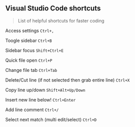 ## Visual Studio Code shortcuts

> List of helpful shortcuts for faster coding

Access settings
`Ctrl+,`

Toogle sidebar
`Ctrl+B`

Sidebar focus
`Shift+Ctrl+E`

Quick file open
`Ctrl+P`

Change file tab
`Ctrl+Tab`

Delete/Cut line (if not selected then grab entire line)
`Ctrl+X`

Copy line up/down
`Shift+Alt+Up/Down`

Insert new line below!
`Ctrl+Enter`

Add line comment
`Ctrl+/`

Select next match (multi edit/select)
`Ctrl+D`
